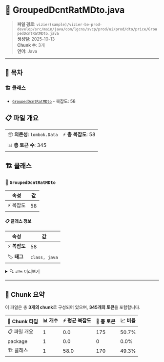 # 📄 GroupedDcntRatMDto.java

> **파일 경로**: `vizier(sample)/vizier-be-prod-develop/src/main/java/com/lgcns/svcp/prod/ui/prod/dto/price/GroupedDcntRatMDto.java`  
> **생성일**: 2025-10-13  
> **Chunk 수**: 3개  
> **언어**: Java
---

## 📑 목차

### 🏗️ 클래스
- [`GroupedDcntRatMDto`](#class-groupeddcntratmdto) - 복잡도: 58

## 📋 파일 개요

| | |
|--|--|
| 📦 **의존성**: `lombok.Data` | ⚡ **총 복잡도**: 58 |
| 📊 **총 토큰 수**: 345 |  |



## 🏗️ 클래스

### <a id="class-groupeddcntratmdto"></a>🎯 `GroupedDcntRatMDto`

| 속성 | 값 |
|------|----|
| ⚡ 복잡도 | 58 |



#### 📋 클래스 정보

| 속성 | 값 |
|------|----|
| ⚡ **복잡도** | 58 || 📍 **라인 범위** | 6-6 |
| 🏷️ **태그** | `class, java` |

<details>
<summary>🔍 코드 미리보기</summary>

```java
public class GroupedDcntRatMDto {
	public GroupedDcntRatMDto(DcntRatMDto dcntRatMDto) {
		this.generalDetails = new GeneralDetailFields(dcntRatMDto);
		this.additionalParams = new AdditionalParamFields(dcntRatMDto);
	}
	private GeneralDetailFields generalDetails;

	@Data
	public static class GeneralDetailFields {
		private String type; 
		private String dcntRatCd;
		private String dcntRatNm;
		private String ratDivsCd;
		private String dcntRat;
		private String dcntRatAplyCyvl;
		private String dcntRatAplyCyclCd;
		private String daCalcDivsCd;
		private String ratAplyKdCd;
		private String valdStrtDtm;
		private String valdEndDtm;
		private String rgstUsr;
		private String rgstDtm;
		private String updUsr;
		private String updDtm;

		public GeneralDetailFields (DcntRatMDto dcntRatMDto) {
	...
```

**Chunk 정보**
- 🆔 **ID**: `cc77dde6408e`
- 📍 **라인**: 6-6
- 📊 **토큰**: 170
- 🏷️ **태그**: `class, java`

</details>

---





## 🧩 Chunk 요약

이 파일은 총 **3개의 chunk**로 구성되어 있으며, **345개의 토큰**을 포함합니다.

| 🧩 Chunk 타입 | 📊 개수 | ⚡ 평균 복잡도 | 📝 총 토큰 | 📈 비율 |
|---------------|--------|-------------|----------|--------|
| 📋 파일 개요 | 1 | 0.0 | 175 | 50.7% |
| package | 1 | 0.0 | 0 | 0.0% |
| 🏗️ 클래스 | 1 | 58.0 | 170 | 49.3% |

